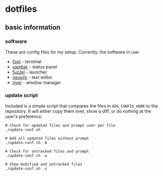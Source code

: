 # dotfiles

## basic information
### software
These are config files for my setup. Currently, the software in use:
- [foot](https://codeberg.org/dnkl/foot) - terminal
- [yambar](https://codeberg.org/dnkl/yambar) - status panel
- [fuzzel](https://codeberg.org/dnkl/fuzzel) - launcher
- [neovim](https://github.com/neovim/neovim) - text editor
- [river](https://github.com/riverwm/river) - window manager

### update script
Included is a simple script that compares the files in `XDG_CONFIG_HOME` to the repository. It will either copy them over, show a diff, or do nothing at the user's preference.

```
# Check for updated files and prompt user per file 
./update-conf.sh

# Add all updated files without prompt
./update-conf.sh -A

# Check for untracked files and prompt
./update-conf.sh -a

# Show modified and untracked files
./update-conf.sh -s
```
